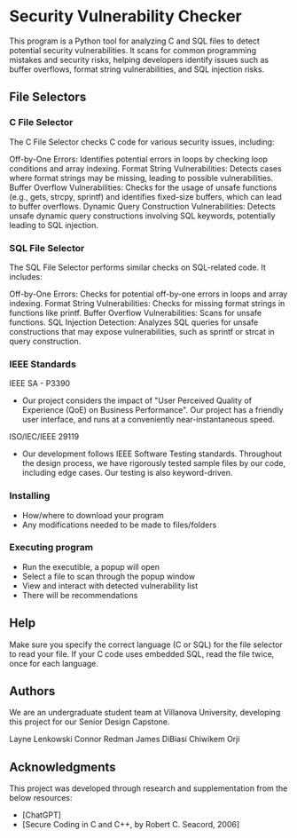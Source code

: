 # Security Vulnerability Checker

This program is a Python tool for analyzing C and SQL files to detect potential security vulnerabilities. It scans for common programming mistakes and security risks, helping developers identify issues such as buffer overflows, format string vulnerabilities, and SQL injection risks.

## File Selectors

### C File Selector
The C File Selector checks C code for various security issues, including:

Off-by-One Errors: Identifies potential errors in loops by checking loop conditions and array indexing.
Format String Vulnerabilities: Detects cases where format strings may be missing, leading to possible vulnerabilities.
Buffer Overflow Vulnerabilities: Checks for the usage of unsafe functions (e.g., gets, strcpy, sprintf) and identifies fixed-size buffers, which can lead to buffer overflows.
Dynamic Query Construction Vulnerabilities: Detects unsafe dynamic query constructions involving SQL keywords, potentially leading to SQL injection.

### SQL File Selector
The SQL File Selector performs similar checks on SQL-related code. It includes:

Off-by-One Errors: Checks for potential off-by-one errors in loops and array indexing.
Format String Vulnerabilities: Checks for missing format strings in functions like printf.
Buffer Overflow Vulnerabilities: Scans for unsafe functions.
SQL Injection Detection: Analyzes SQL queries for unsafe constructions that may expose vulnerabilities, such as sprintf or strcat in query construction.

### IEEE Standards

IEEE SA - P3390
* Our project considers the impact of "User Perceived Quality of Experience (QoE) on Business Performance". Our project has a friendly user interface, and runs at a conveniently near-instantaneous speed.

ISO/IEC/IEEE 29119
* Our development follows IEEE Software Testing standards. Throughout the design process, we have rigorously tested sample files by our code, including edge cases. Our testing is also keyword-driven.

### Installing

* How/where to download your program
* Any modifications needed to be made to files/folders

### Executing program

* Run the executible, a popup will open
* Select a file to scan through the popup window
* View and interact with detected vulnerability list
* There will be recommendations

## Help

Make sure you specify the correct language (C or SQL) for the file selector to read your file. If your C code uses embedded SQL, read the file twice, once for each language.

## Authors

We are an undergraduate student team at Villanova University, developing this project for our Senior Design Capstone.

Layne Lenkowski
Connor Redman
James DiBiasi
Chiwikem Orji

## Acknowledgments

This project was developed through research and supplementation from the below resources:
* [ChatGPT]
* [Secure Coding in C and C++, by Robert C. Seacord, 2006]
